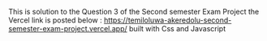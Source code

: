 This is solution to the Question 3 of the Second semester Exam Project
the Vercel link is posted below :
https://temiloluwa-akeredolu-second-semester-exam-project.vercel.app/
built with Css and Javascript
